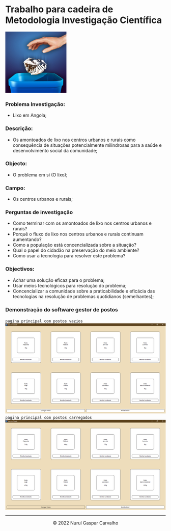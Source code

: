 # Trabalho para cadeira de Metodologia Investigação Científica

![logo](src/favicon/favicon-192x192.png)

### Problema Investigação:

- Lixo em Angola;

### Descrição:

- Os amontoados de lixo nos centros urbanos e rurais como consequência de situações potencialmente milindrosas para a saúde e desenvolvimento social da comunidade;

### Objecto:

- O problema em si (O lixo);

### Campo:

- Os centros urbanos e rurais;

### Perguntas de investigação

- Como terminar com os amontoados de lixo nos centros urbanos e rurais?
- Porquê o fluxo de lixo nos centros urbanos e rurais continuam aumentando?
- Como a população está concencializada sobre a situação?
- Qual o papel do cidadão na preservação do meio ambiente?
- Como usar a tecnologia para resolver este problema?

### Objectivos:

- Achar uma solução eficaz para o problema;
- Usar meios tecnológicos para resolução do problema;
- Concencializar a comunidade sobre a praticabilidade e eficácia das tecnologias na resolução de problemas quotidianos (semelhantes);

### Demonstração do software gestor de postos

`pagina principal com postos vazios`
![demonstracao-1](img/demo1.png) \
`pagina principal com postos carregados`
![demonstracao-2](img/demo2.png)

---

<div align="center">

&copy; 2022 Nurul Gaspar Carvalho

</div>